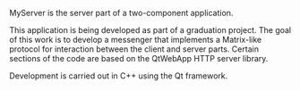 MyServer is the server part of a two-component application.

This application is being developed as part of a graduation project. The goal of this work is to develop a messenger that implements a Matrix-like protocol for interaction between the client and server parts.
Certain sections of the code are based on the QtWebApp HTTP server library.

Development is carried out in C++ using the Qt framework.
